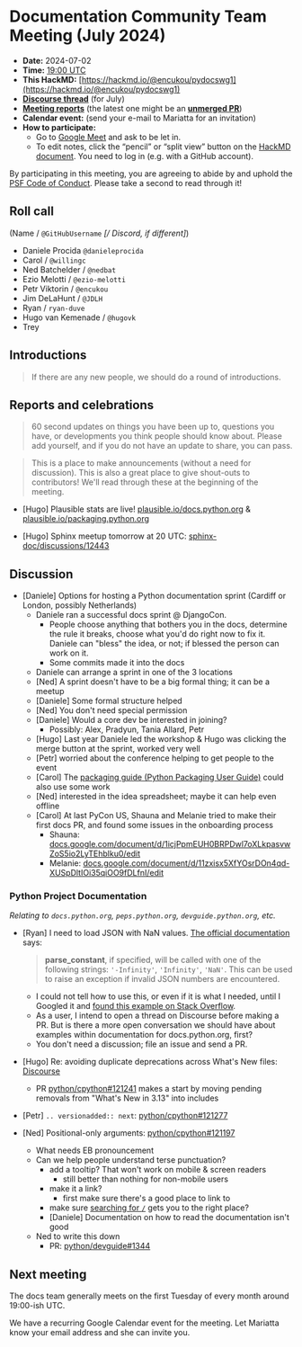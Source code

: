 # Documentation Community Team Meeting (July 2024)

- **Date:** 2024-07-02
- **Time:** [19:00 UTC](https://arewemeetingyet.com/UTC/2024-07-02/19:00/Docs%20Meeting)
- **This HackMD:** [https://hackmd.io/@encukou/pydocswg1](https://hackmd.io/@encukou/pydocswg1)
- [**Discourse thread**](https://discuss.python.org/t/documentation-community-meeting-tuesday-2nd-july-2024/56629) (for July)
- [**Meeting reports**](https://docs-community.readthedocs.io/en/latest/monthly-meeting/) (the latest one might be an [**unmerged PR**](https://github.com/python/docs-community/pulls))
- **Calendar event:** (send your e-mail to Mariatta for an invitation)
- **How to participate:**
  -  Go to [Google Meet](https://meet.google.com/dii-qrzf-wkw) and ask to be let in.
  -  To edit notes, click the “pencil” or “split view” button on the [HackMD document](https://hackmd.io/@encukou/pydocswg1). You need to log in (e.g. with a GitHub account).

By participating in this meeting, you are agreeing to abide by and uphold the [PSF Code of Conduct](https://www.python.org/psf/codeofconduct/).
Please take a second to read through it!


## Roll call

(Name / `@GitHubUsername` *[/ Discord, if different]*)

- Daniele Procida `@danieleprocida`
- Carol / `@willingc`
- Ned Batchelder / `@nedbat`
- Ezio Melotti / `@ezio-melotti`
- Petr Viktorin / `@encukou`
- Jim DeLaHunt / `@JDLH`
- Ryan / `ryan-duve`
- Hugo van Kemenade / `@hugovk`
- Trey

## Introductions

> If there are any new people, we should do a round of introductions.



## Reports and celebrations

> 60 second updates on things you have been up to, questions you have, or developments you think people should know about. Please add yourself, and if you do not have an update to share, you can pass.

> This is a place to make announcements (without a need for discussion). This is also a great place to give shout-outs to contributors! We'll read through these at the beginning of the meeting.

- [Hugo] Plausible stats are live!
  [plausible.io/docs.python.org](https://plausible.io/docs.python.org) &
  [plausible.io/packaging.python.org](https://plausible.io/packaging.python.org)

- [Hugo] Sphinx meetup tomorrow at 20 UTC:
  [sphinx-doc/discussions/12443](https://github.com/orgs/sphinx-doc/discussions/12443#discussioncomment-9936592)

## Discussion

- [Daniele] Options for hosting a Python documentation sprint
  (Cardiff or London, possibly Netherlands)
  - Daniele ran a successful docs sprint @ DjangoCon.
    - People choose anything that bothers you in the docs, determine the rule it
      breaks, choose what you'd do right now to fix it. Daniele can "bless" the
      idea, or not; if blessed the person can work on it.
    - Some commits made it into the docs
  - Daniele can arrange a sprint in one of the 3 locations
  - [Ned] A sprint doesn't have to be a big formal thing; it can be a meetup
  - [Daniele] Some formal structure helped
  - [Ned] You don't need special permission
  - [Daniele] Would a core dev be interested in joining?
    - Possibly: Alex, Pradyun, Tania Allard, Petr
  - [Hugo] Last year Daniele led the workshop & Hugo was clicking the merge
    button at the sprint, worked very well
  - [Petr] worried about the conference helping to get people to the event
  - [Carol] The [packaging guide (Python Packaging User Guide)](https://packaging.python.org/en/latest/)
    could also use some work
  - [Ned] interested in the idea spreadsheet; maybe it can help even offline
  - [Carol] At last PyCon US, Shauna and Melanie tried to make their first docs
    PR, and found some issues in the onboarding process
    - Shauna: [docs.google.com/document/d/1icjPpmEUH0BRPDwl7oXLkpasvwZoS5io2LyTEhblku0/edit](https://docs.google.com/document/d/1icjPpmEUH0BRPDwl7oXLkpasvwZoS5io2LyTEhblku0/edit)
    - Melanie: [docs.google.com/document/d/11zxisx5XfYOsrDOn4qd-XUSpDltIOi35qiOO9fDLfnI/edit](https://docs.google.com/document/d/11zxisx5XfYOsrDOn4qd-XUSpDltIOi35qiOO9fDLfnI/edit)

### Python Project Documentation

*Relating to `docs.python.org`, `peps.python.org`, `devguide.python.org`, etc.*

- [Ryan] I need to load JSON with NaN values.
  [The official documentation](https://docs.python.org/3/library/json.html#json.load) says:
  > **parse_constant**, if specified, will be called with one of the following strings:
  > `'-Infinity'`, `'Infinity'`, `'NaN'`. This can be used to raise an exception if
  invalid JSON numbers are encountered.
    - I could not tell how to use this, or even if it is what I needed, until I
      Googled it and
      [found this example on Stack Overflow](https://stackoverflow.com/a/62685520).
    - As a user, I intend to open a thread on Discourse before making a PR.  But
      is there a more open conversation we should have about examples within
      documentation for docs.python.org, first?
    - You don't need a discussion; file an issue and send a PR.

- [Hugo] Re: avoiding duplicate deprecations across What's New files:
  [Discourse](https://discuss.python.org/t/streamline-whats-new-by-moving-deprecations-and-removals-out-of-news/53997)
  - PR [python/cpython#121241](https://github.com/python/cpython/pull/121241)
    makes a start by moving pending removals from "What's New in 3.13" into
    includes

- [Petr] `.. versionadded:: next`:
  [python/cpython#121277](https://github.com/python/cpython/issues/121277)

- [Ned] Positional-only arguments:
  [python/cpython#121197](https://github.com/python/cpython/pull/121197)
    - What needs EB pronouncement
    - Can we help people understand terse punctuation?
      - add a tooltip? That won't work on mobile & screen readers
        - still better than nothing for non-mobile users
      - make it a link?
        - first make sure there's a good place to link to
      - make sure [searching for `/`](https://docs.python.org/3/search.html?q=%2F)
        gets you to the right place?
      - [Daniele] Documentation on how to read the documentation isn't good
  - Ned to write this down
      - PR: [python/devguide#1344](https://github.com/python/devguide/pull/1344)

## Next meeting

The docs team generally meets on the first Tuesday of every month around 19:00-ish UTC.

We have a recurring Google Calendar event for the meeting.
Let Mariatta know your email address and she can invite you.
